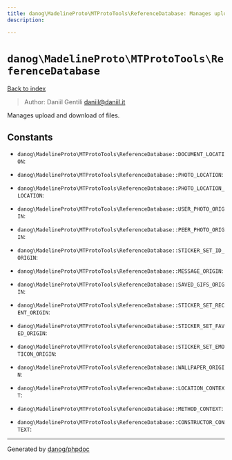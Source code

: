 ```yaml
---
title: danog\MadelineProto\MTProtoTools\ReferenceDatabase: Manages upload and download of files.
description: 

---
```

# `danog\MadelineProto\MTProtoTools\ReferenceDatabase`
[Back to index](../../../index.md)

> Author: Daniil Gentili <daniil@daniil.it>  
  

Manages upload and download of files.  




## Constants
* `danog\MadelineProto\MTProtoTools\ReferenceDatabase::DOCUMENT_LOCATION`: 

* `danog\MadelineProto\MTProtoTools\ReferenceDatabase::PHOTO_LOCATION`: 

* `danog\MadelineProto\MTProtoTools\ReferenceDatabase::PHOTO_LOCATION_LOCATION`: 

* `danog\MadelineProto\MTProtoTools\ReferenceDatabase::USER_PHOTO_ORIGIN`: 

* `danog\MadelineProto\MTProtoTools\ReferenceDatabase::PEER_PHOTO_ORIGIN`: 

* `danog\MadelineProto\MTProtoTools\ReferenceDatabase::STICKER_SET_ID_ORIGIN`: 

* `danog\MadelineProto\MTProtoTools\ReferenceDatabase::MESSAGE_ORIGIN`: 

* `danog\MadelineProto\MTProtoTools\ReferenceDatabase::SAVED_GIFS_ORIGIN`: 

* `danog\MadelineProto\MTProtoTools\ReferenceDatabase::STICKER_SET_RECENT_ORIGIN`: 

* `danog\MadelineProto\MTProtoTools\ReferenceDatabase::STICKER_SET_FAVED_ORIGIN`: 

* `danog\MadelineProto\MTProtoTools\ReferenceDatabase::STICKER_SET_EMOTICON_ORIGIN`: 

* `danog\MadelineProto\MTProtoTools\ReferenceDatabase::WALLPAPER_ORIGIN`: 

* `danog\MadelineProto\MTProtoTools\ReferenceDatabase::LOCATION_CONTEXT`: 

* `danog\MadelineProto\MTProtoTools\ReferenceDatabase::METHOD_CONTEXT`: 

* `danog\MadelineProto\MTProtoTools\ReferenceDatabase::CONSTRUCTOR_CONTEXT`: 

---
Generated by [danog/phpdoc](https://phpdoc.daniil.it)
